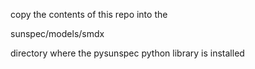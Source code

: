copy the contents of this repo into the 

sunspec/models/smdx

directory where the pysunspec python library is installed